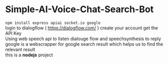 # Simple-AI-Voice-Chat-Search-Bot
<code>npm install express apiai socket.io google </code><br>
login to dialogflow ( https://dialogflow.com/ ) create your account get the API Key  <br>
Using web speech api to listen dialouge flow and speechsynthesis to reply <br>
google is a webscrapper for google search result which helps us to find the relevant result <br>
this is a <strong>nodejs</strong> project
